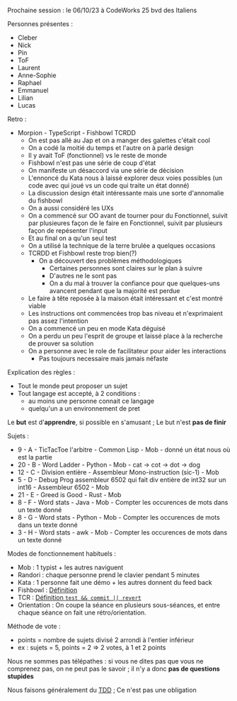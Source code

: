 Prochaine session : le 06/10/23 à CodeWorks 25 bvd des Italiens

Personnes présentes :
- Cleber
- Nick
- Pin
- ToF
- Laurent
- Anne-Sophie
- Raphael
- Emmanuel
- Lilian
- Lucas

Retro :
- Morpion - TypeScript - Fishbowl TCRDD
  - On est pas allé au Jap et on a manger des galettes c'était cool
  - On a codé la moitié du temps et l'autre on à parlé design
  - Il y avait ToF (fonctionnel) vs le reste de monde
  - Fishbowl n'est pas une série de coup d'état
  - On manifeste un désaccord via une série de décision 
  - L'ennoncé du Kata nous à laissé explorer deux voies possibles (un code avec qui joué vs un code qui traite un état donné)
  - La discussion design était intéressante mais une sorte d'annomalie du fishbowl
  - On a aussi considéré les UXs
  - On a commencé sur OO avant de tourner pour du Fonctionnel, suivit par plusieures façon de le faire en Fonctionnel, suivit par plusieurs façon de repésenter l'input
  - Et au final on a qu'un seul test
  - On a utilisé la technique de la terre brulée a quelques occasions
  - TCRDD et Fishbowl reste trop bien(?)
    - On a découvert des problèmes méthodologiques
      - Certaines personnes sont claires sur le plan à suivre
      - D'autres ne le sont pas
      - On a du mal à trouver la confiance pour que quelques-uns avancent pendant que la majorité est perdue
  - Le faire à tête reposée à la maison était intéressant et c'est montré viable
  - Les instructions ont commencées trop bas niveau et n'exprimaient pas assez l'intention
  - On a commencé un peu en mode Kata déguisé
  - On a perdu un peu l'esprit de groupe et laissé place à la recherche de prouver sa solution
  - On a personne avec le role de facilitateur pour aider les interactions
    - Pas toujours necessaire mais jamais néfaste

Explication des règles :
- Tout le monde peut proposer un sujet
- Tout langage est accepté, à 2 conditions :
  - au moins une personne connait ce langage
  - quelqu'un a un environnement de pret

Le **but** est d'**apprendre**, si possible en s'amusant ;
Le but n'est **pas de finir**

Sujets :
- 9 - A - TicTacToe l'arbitre - Common Lisp - Mob - donné un état nous où est la partie
- 20 - B - Word Ladder - Python - Mob - cat -> cot -> dot -> dog
- 12 - C - Division entière - Assembleur Mono-instruction (sic-1) - Mob
- 5 - D - Debug Prog assembleur 6502 qui fait div entière de int32 sur un int16 - Assembleur 6502 - Mob
- 21 - E - Greed is Good - Rust - Mob
- 8 - F - Word stats - Java - Mob - Compter les occurences de mots dans un texte donné
- 8 - G - Word stats - Python - Mob - Compter les occurences de mots dans un texte donné
- 3 - H - Word stats - awk - Mob - Compter les occurences de mots dans un texte donné

Modes de fonctionnement habituels :
- Mob : 1 typist + les autres naviguent
- Randori : chaque personne prend le clavier pendant 5 minutes
- Kata : 1 personne fait une démo + les autres donnent du feed back
- Fishbowl : [Définition](https://en.wikipedia.org/wiki/Fishbowl_(conversation))
- TCR : [Définition `test && commit || revert`](https://medium.com/@kentbeck_7670/test-commit-revert-870bbd756864)
- Orientation : On coupe la séance en plusieurs sous-séances,
  et entre chaque séance on fait une rétro/orientation.

Méthode de vote :
- points = nombre de sujets divisé 2 arrondi à l'entier inférieur
- ex : sujets = 5, points = 2 => 2 votes, à 1 et 2 points

Nous ne sommes pas télépathes :
si vous ne dites pas que vous ne comprenez pas, on ne peut pas le savoir ;
il n'y a donc **pas de questions stupides**

Nous faisons généralement du [TDD](https://fr.wikipedia.org/wiki/Test_driven_development) ;
Ce n'est pas une obligation
